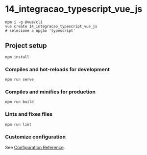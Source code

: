 # 14_integracao_typescript_vue_js
````shell
npm i -g @vue/cli
vue create 14_integracao_typescript_vue_js
# selecione a opção 'typescript'
````

## Project setup
```
npm install
```

### Compiles and hot-reloads for development
```
npm run serve
```

### Compiles and minifies for production
```
npm run build
```

### Lints and fixes files
```
npm run lint
```

### Customize configuration
See [Configuration Reference](https://cli.vuejs.org/config/).
